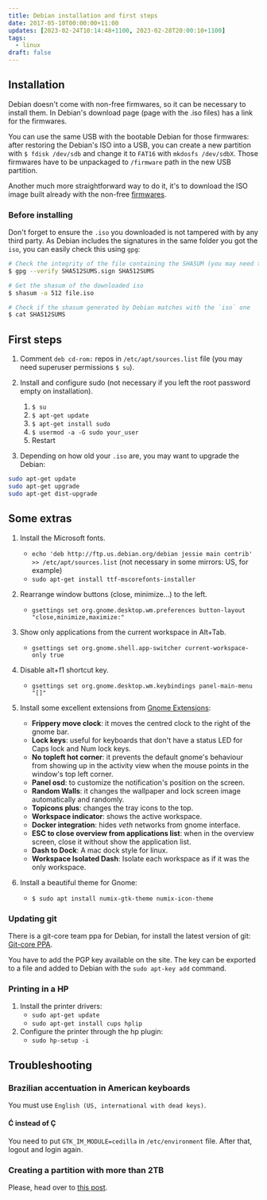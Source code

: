 ```yaml
---
title: Debian installation and first steps
date: 2017-05-10T00:00:00+11:00
updates: [2023-02-24T10:14:48+1100, 2023-02-28T20:00:10+1100]
tags:
  - linux
draft: false
---
```


## Installation

Debian doesn't come with non-free firmwares, so it can be necessary to install them. In Debian's download page (page with the .iso files) has a link for the firmwares.

You can use the same USB with the bootable Debian for those firmwares: after restoring the Debian's ISO into a USB, you can create a new partition with `$ fdisk /dev/sdb` and change it to `FAT16` with `mkdosfs /dev/sdbX`.
Those firmwares have to be unpackaged to `/firmware` path in the new USB partition.

Another much more straightforward way to do it, it's to download the ISO image built already with the non-free [firmwares](https://cdimage.debian.org/cdimage/unofficial/non-free/cd-including-firmware/).

### Before installing

Don't forget to ensure the `.iso` you downloaded is not tampered with by any third party. As Debian includes the signatures in the same folder you got the `iso`, you can easily check this using `gpg`:

```sh
# Check the integrity of the file containing the SHASUM (you may need to import the keys from Debian's keyserver)
$ gpg --verify SHA512SUMS.sign SHA512SUMS

# Get the shasum of the downloaded iso
$ shasum -a 512 file.iso

# Check if the shasum generated by Debian matches with the `iso` one
$ cat SHA512SUMS
```

## First steps

1. Comment `deb cd-rom:` repos in `/etc/apt/sources.list` file (you may need superuser permissions `$ su`).

1. Install and configure sudo (not necessary if you left the root password empty on installation).

   1. `$ su`
   1. `$ apt-get update`
   1. `$ apt-get install sudo`
   1. `$ usermod -a -G sudo your_user`
   1. Restart

1. Depending on how old your `.iso` are, you may want to upgrade the Debian:

```sh
sudo apt-get update
sudo apt-get upgrade
sudo apt-get dist-upgrade
```

## Some extras

1. Install the Microsoft fonts.

   - `echo 'deb http://ftp.us.debian.org/debian jessie main contrib' >> /etc/apt/sources.list` (not necessary in some mirrors: US, for example)
   - `sudo apt-get install ttf-mscorefonts-installer`

1. Rearrange window buttons (close, minimize...) to the left.

   - `gsettings set org.gnome.desktop.wm.preferences button-layout "close,minimize,maximize:"`

1. Show only applications from the current workspace in Alt+Tab.

   - `gsettings set org.gnome.shell.app-switcher current-workspace-only true`

1. Disable alt+f1 shortcut key.

   - `gsettings set org.gnome.desktop.wm.keybindings panel-main-menu "[]"`

1. Install some excellent extensions from [Gnome Extensions](https://extensions.gnome.org/):

   - **Frippery move clock**: it moves the centred clock to the right of the gnome bar.
   - **Lock keys**: useful for keyboards that don't have a status LED for Caps lock and Num lock keys.
   - **No topleft hot corner**: it prevents the default gnome's behaviour from showing up in the activity view when the mouse points in the window's top left corner.
   - **Panel osd**: to customize the notification's position on the screen.
   - **Random Walls**: it changes the wallpaper and lock screen image automatically and randomly.
   - **Topicons plus**: changes the tray icons to the top.
   - **Workspace indicator**: shows the active workspace.
   - **Docker integration**: hides _veth_ networks from gnome interface.
   - **ESC to close overview from applications list**: when in the overview screen, close it without show the application list.
   - **Dash to Dock**: A mac dock style for linux.
   - **Workspace Isolated Dash**: Isolate each workspace as if it was the only workspace.

1. Install a beautiful theme for Gnome:
   - `$ sudo apt install numix-gtk-theme numix-icon-theme`

### Updating git

There is a git-core team ppa for Debian, for install the latest version of git: [Git-core PPA](https://launchpad.net/~git-core).

You have to add the PGP key available on the site. The key can be exported to a file and added to Debian with the `sudo apt-key add` command.

### Printing in a HP

1. Install the printer drivers:
   - `sudo apt-get update`
   - `sudo apt-get install cups hplip`
1. Configure the printer through the hp plugin:
   - `sudo hp-setup -i`

## Troubleshooting

### Brazilian accentuation in American keyboards

You must use `English (US, international with dead keys)`.

#### Ć instead of Ç

You need to put `GTK_IM_MODULE=cedilla` in `/etc/environment` file. After that, logout and login again.

### Creating a partition with more than 2TB

Please, head over to [this post](/creating-a-partition-with-more-than-2tb-on-debian.md).
